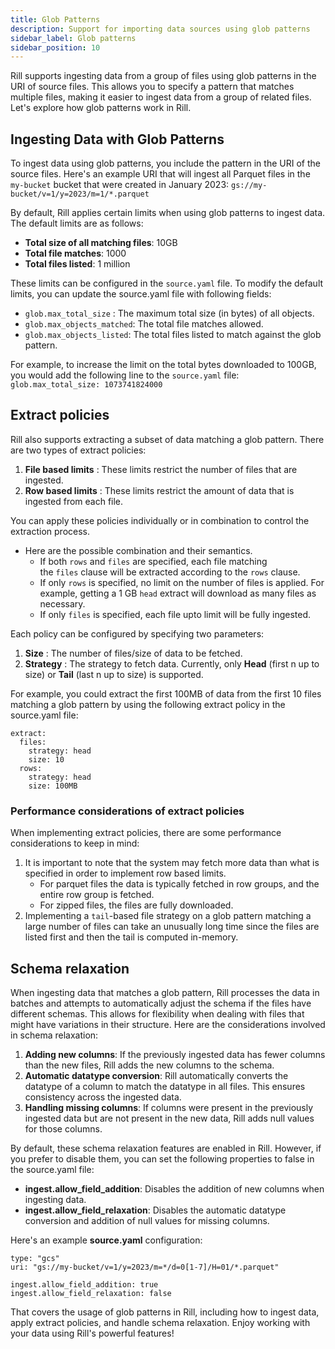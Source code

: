 ```yaml
---
title: Glob Patterns
description: Support for importing data sources using glob patterns
sidebar_label: Glob patterns
sidebar_position: 10
---
```


Rill supports ingesting data from a group of files using glob patterns in the URI of source files. This allows you to specify a pattern that matches multiple files, making it easier to ingest data from a group of related files. Let's explore how glob patterns work in Rill.

## Ingesting Data with Glob Patterns

To ingest data using glob patterns, you include the pattern in the URI of the source files. Here's an example URI that will ingest all Parquet files in the `my-bucket` bucket that were created in January 2023:
`
gs://my-bucket/v=1/y=2023/m=1/*.parquet
`

By default, Rill applies certain limits when using glob patterns to ingest data. The default limits are as follows:
- **Total size of all matching files**: 10GB
- **Total file matches**: 1000
- **Total files listed**: 1 million

These limits can be configured in the `source.yaml` file. To modify the default limits, you can update the source.yaml file with following fields:
 - `glob.max_total_size` : The maximum total size (in bytes) of all objects. 
 - `glob.max_objects_matched`: The total file matches allowed.
 - `glob.max_objects_listed`: The total files listed to match against the glob pattern. 

For example, to increase the limit on the total bytes downloaded to 100GB, you would add the following line to the `source.yaml` file:
`
glob.max_total_size: 1073741824000
`

## Extract policies

Rill also supports extracting a subset of data matching a glob pattern. There are two types of extract policies:
1. **File based limits** : These limits restrict the number of files that are ingested.
2. **Row based limits** : These limits restrict the amount of data that is ingested from each file.

You can apply these policies individually or in combination to control the extraction process.
  - Here are the possible combination and their semantics.
    - If both `rows` and `files` are specified, each file matching the `files` clause will be extracted according to the `rows` clause.
    - If only `rows` is specified, no limit on the number of files is applied. For example, getting a 1 GB `head` extract will download as many files as necessary.
    - If only `files` is specified, each file upto limit will be fully ingested.

Each policy can be configured by specifying two parameters:
1. **Size** : The number of files/size of data to be fetched.
2. **Strategy** : The strategy to fetch data. Currently, only **Head** (first n up to size) or **Tail** (last n up to size) is supported.

For example, you could extract the first 100MB of data from the first 10 files matching a glob pattern by using the following extract policy in the source.yaml file:

```
extract:
  files:
    strategy: head
    size: 10
  rows:
    strategy: head
    size: 100MB
```


### Performance considerations of extract policies

When implementing extract policies, there are some performance considerations to keep in mind:
1. It is important to note that the system may fetch more data than what is specified in order to implement row based limits. 
    - For parquet files the data is typically fetched in row groups, and the entire row group is fetched. 
    - For zipped files, the files are fully downloaded.
2. Implementing a `tail`-based file strategy on a glob pattern matching a large number of files can take an unusually long time since the files are listed first and then the tail is computed in-memory.

## Schema relaxation

When ingesting data that matches a glob pattern, Rill processes the data in batches and attempts to automatically adjust the schema if the files have different schemas. This allows for flexibility when dealing with files that might have variations in their structure. Here are the considerations involved in schema relaxation:

1. **Adding new columns**: If the previously ingested data has fewer columns than the new files, Rill adds the new columns to the schema.
2. **Automatic datatype conversion**: Rill automatically converts the datatype of a column to match the datatype in all files. This ensures consistency across the ingested data.
3. **Handling missing columns**: If columns were present in the previously ingested data but are not present in the new data, Rill adds null values for those columns.

By default, these schema relaxation features are enabled in Rill. However, if you prefer to disable them, you can set the following properties to false in the source.yaml file:

 - **ingest.allow_field_addition**: Disables the addition of new columns when ingesting data.
 - **ingest.allow_field_relaxation**: Disables the automatic datatype conversion and addition of null values for missing columns.

Here's an example **source.yaml** configuration:
```
type: "gcs"
uri: "gs://my-bucket/v=1/y=2023/m=*/d=0[1-7]/H=01/*.parquet" 

ingest.allow_field_addition: true
ingest.allow_field_relaxation: false

```

That covers the usage of glob patterns in Rill, including how to ingest data, apply extract policies, and handle schema relaxation. Enjoy working with your data using Rill's powerful features!